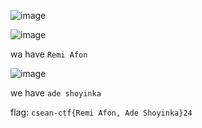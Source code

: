 ![image](https://github.com/user-attachments/assets/725a11fc-39c5-4b85-8851-46ca33556822)

![image](https://github.com/user-attachments/assets/74d5abac-efbf-4d55-b85f-4adf841e8b87)

wa have `Remi Afon`

![image](https://github.com/user-attachments/assets/62a5b0a1-4f62-4f48-80cf-611cde773ac7)

we have `ade shoyinka`

flag: `csean-ctf{Remi Afon, Ade Shoyinka}24`
